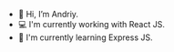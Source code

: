 - 👋 Hi, I’m Andriy. 
- 💻 I'm currently working with React JS. 
- 🌱 I'm currently learning Express JS.

<!---
Andriy-Kozlovsky/Andriy-Kozlovsky is a ✨ special ✨ repository because its `README.md` (this file) appears on your GitHub profile.
You can click the Preview link to take a look at your changes.
--->
